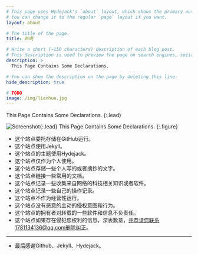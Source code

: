 ```yaml
---
# This page uses Hydejack's `about` layout, which shows the primary author's picture and about text at the top.
# You can change it to the regular `page` layout if you want.
layout: about

# The title of the page.
title: 声明

# Write a short (~150 characters) description of each blog post.
# This description is used to preview the page on search engines, social media, etc.
description: >
  This Page Contains Some Declarations.

# You can show the description on the page by deleting this line:
hide_description: true

# TODO
image: /img/lianhua.jpg
---
```


This Page Contains Some Declarations.
{:.lead}

![Screenshot](/img/linahua.jpg){:.lead}
This Page Contains Some Declarations.
{:.figure}

* 这个站点委托存储在GitHub运行。
* 这个站点使用Jekyll。
* 这个站点的主题使用Hydejack。
* 这个站点仅作为个人使用。
* 这个站点存储一些个人写的或者摘抄的文字。
* 这个站点链接一些常用的文档。
* 这个站点记录一些收集来自网络的科技相关知识或者软件。
* 这个站点记录一些自己的操作记录。
* 这个站点不作为经营性运行。
* 这个站点没有恶意的主动的侵权意图和行为。
* 这个站点的拥有者对转载的一些软件和信息不负责任。
* 这个站点如果存在侵犯您权利的信息，深表歉意，并恭请您联系1781134136@qq.com删除纠正。
---
* 最后感谢Github、Jekyll、Hydejack。